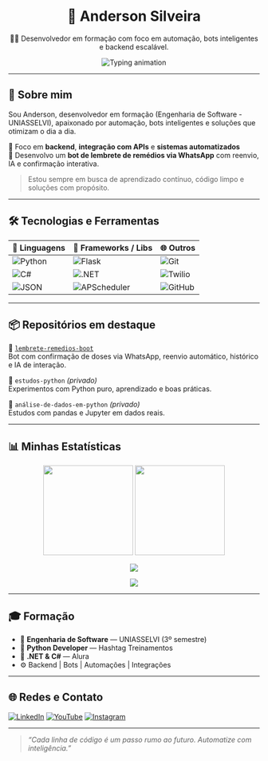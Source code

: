 <h1 align="center">🚀 Anderson Silveira</h1>

<p align="center"> 
  👨‍💻 Desenvolvedor em formação com foco em automação, bots inteligentes e backend escalável.
</p>

<p align="center">
  <img src="https://readme-typing-svg.herokuapp.com?font=Fira+Code&pause=1000&center=true&vCenter=true&width=500&lines=Construindo+bots+que+cuidam+de+você;Automatizando+com+Python+e+.NET;Dev+em+evolução+contínua!+⚙️" alt="Typing animation" />
</p>

---

## 🧠 Sobre mim

Sou Anderson, desenvolvedor em formação (Engenharia de Software - UNIASSELVI), apaixonado por automação, bots inteligentes e soluções que otimizam o dia a dia.

🔧 Foco em **backend**, **integração com APIs** e **sistemas automatizados**  
📱 Desenvolvo um **bot de lembrete de remédios via WhatsApp** com reenvio, IA e confirmação interativa.

> Estou sempre em busca de aprendizado contínuo, código limpo e soluções com propósito.

---

## 🛠️ Tecnologias e Ferramentas

| 🧠 Linguagens | 🔧 Frameworks / Libs | 🌐 Outros |
|--------------|----------------------|-----------|
| ![Python](https://img.shields.io/badge/Python-3776AB?style=flat&logo=python&logoColor=white) | ![Flask](https://img.shields.io/badge/Flask-000000?style=flat&logo=flask&logoColor=white) | ![Git](https://img.shields.io/badge/Git-F05032?style=flat&logo=git&logoColor=white) |
| ![C#](https://img.shields.io/badge/C%23-239120?style=flat&logo=c-sharp&logoColor=white) | ![.NET](https://img.shields.io/badge/.NET-512BD4?style=flat&logo=dotnet&logoColor=white) | ![Twilio](https://img.shields.io/badge/Twilio-F22F46?style=flat&logo=twilio&logoColor=white) |
| ![JSON](https://img.shields.io/badge/JSON-000000?style=flat&logo=json&logoColor=white) | ![APScheduler](https://img.shields.io/badge/APScheduler-grey?style=flat) | ![GitHub](https://img.shields.io/badge/GitHub-181717?style=flat&logo=github&logoColor=white) |

---

## 📦 Repositórios em destaque

🔹 [`lembrete-remedios-boot`](https://github.com/andjpython/lembrete-remedios-boot)  
Bot com confirmação de doses via WhatsApp, reenvio automático, histórico e IA de interação.

🔹 `estudos-python` *(privado)*  
Experimentos com Python puro, aprendizado e boas práticas.

🔹 `análise-de-dados-em-python` *(privado)*  
Estudos com pandas e Jupyter em dados reais.

---

## 📊 Minhas Estatísticas

<p align="center">
  <img height="180em" src="https://github-readme-stats.vercel.app/api?username=andjpython&show_icons=true&theme=tokyonight&count_private=true&hide_title=true" />
  <img height="180em" src="https://github-readme-stats.vercel.app/api/top-langs/?username=andjpython&layout=compact&theme=tokyonight&hide_title=true" />
</p>

<p align="center">
  <img src="https://streak-stats.demolab.com?user=andjpython&theme=tokyonight&fire=DD2727&ring=5BCDEC&currStreakNum=00F8A9&sideNums=999999&sideLabels=777777" />
</p>

<p align="center">
  <img src="https://github-profile-summary-cards.vercel.app/api/cards/profile-details?username=andjpython&theme=tokyonight" />
</p>

---

## 🎓 Formação

- 🧠 **Engenharia de Software** — UNIASSELVI (3º semestre)  
- 🐍 **Python Developer** — Hashtag Treinamentos  
- 🧱 **.NET & C#** — Alura  
- ⚙️ Backend | Bots | Automações | Integrações

---

## 🌐 Redes e Contato

[![LinkedIn](https://img.shields.io/badge/-LinkedIn-blue?logo=linkedin&style=flat-square)](https://www.linkedin.com/in/andjpython)
[![YouTube](https://img.shields.io/badge/-YouTube-black?logo=youtube&style=flat-square)](https://www.youtube.com/channel/UC3QkbGyvHoEwRVAB5gx_4xQ)
[![Instagram](https://img.shields.io/badge/-Instagram-purple?logo=instagram&style=flat-square)](https://www.instagram.com/andersonsilveira1979)

---

> _“Cada linha de código é um passo rumo ao futuro. Automatize com inteligência.”_
